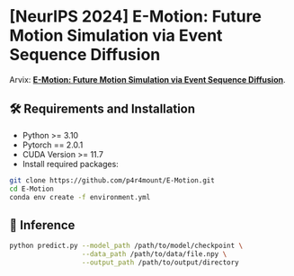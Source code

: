 # [NeurIPS 2024] E-Motion: Future Motion Simulation via Event Sequence Diffusion

Arvix: [**E-Motion: Future Motion Simulation via Event Sequence Diffusion**](https://arxiv.org/abs/2410.08649).



## 🛠️ Requirements and Installation

* Python >= 3.10
* Pytorch == 2.0.1
* CUDA Version >= 11.7
* Install required packages:

```bash
git clone https://github.com/p4r4mount/E-Motion.git
cd E-Motion
conda env create -f environment.yml
```



## 🚀 Inference

```bash
python predict.py --model_path /path/to/model/checkpoint \
                  --data_path /path/to/data/file.npy \
                  --output_path /path/to/output/directory
```

